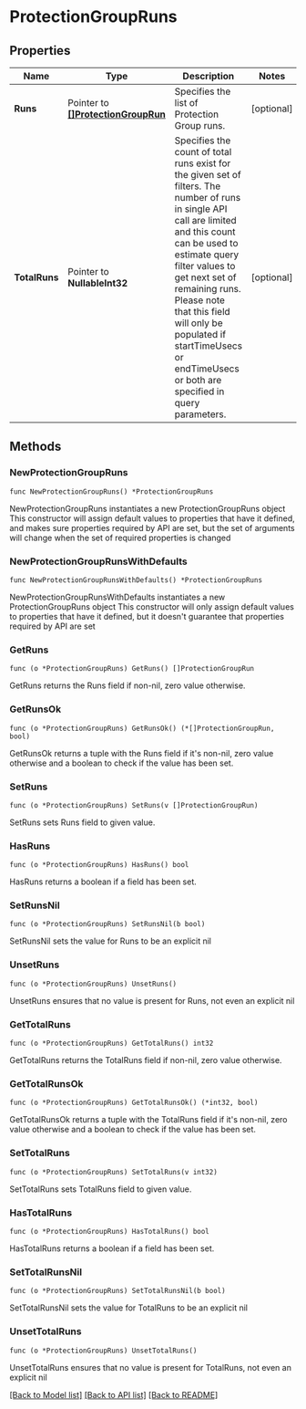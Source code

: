 # ProtectionGroupRuns

## Properties

Name | Type | Description | Notes
------------ | ------------- | ------------- | -------------
**Runs** | Pointer to [**[]ProtectionGroupRun**](ProtectionGroupRun.md) | Specifies the list of Protection Group runs. | [optional] 
**TotalRuns** | Pointer to **NullableInt32** | Specifies the count of total runs exist for the given set of filters. The number of runs in single API call are limited and this count can be used to estimate query filter values to get next set of remaining runs. Please note that this field will only be populated if startTimeUsecs or endTimeUsecs or both are specified in query parameters. | [optional] 

## Methods

### NewProtectionGroupRuns

`func NewProtectionGroupRuns() *ProtectionGroupRuns`

NewProtectionGroupRuns instantiates a new ProtectionGroupRuns object
This constructor will assign default values to properties that have it defined,
and makes sure properties required by API are set, but the set of arguments
will change when the set of required properties is changed

### NewProtectionGroupRunsWithDefaults

`func NewProtectionGroupRunsWithDefaults() *ProtectionGroupRuns`

NewProtectionGroupRunsWithDefaults instantiates a new ProtectionGroupRuns object
This constructor will only assign default values to properties that have it defined,
but it doesn't guarantee that properties required by API are set

### GetRuns

`func (o *ProtectionGroupRuns) GetRuns() []ProtectionGroupRun`

GetRuns returns the Runs field if non-nil, zero value otherwise.

### GetRunsOk

`func (o *ProtectionGroupRuns) GetRunsOk() (*[]ProtectionGroupRun, bool)`

GetRunsOk returns a tuple with the Runs field if it's non-nil, zero value otherwise
and a boolean to check if the value has been set.

### SetRuns

`func (o *ProtectionGroupRuns) SetRuns(v []ProtectionGroupRun)`

SetRuns sets Runs field to given value.

### HasRuns

`func (o *ProtectionGroupRuns) HasRuns() bool`

HasRuns returns a boolean if a field has been set.

### SetRunsNil

`func (o *ProtectionGroupRuns) SetRunsNil(b bool)`

 SetRunsNil sets the value for Runs to be an explicit nil

### UnsetRuns
`func (o *ProtectionGroupRuns) UnsetRuns()`

UnsetRuns ensures that no value is present for Runs, not even an explicit nil
### GetTotalRuns

`func (o *ProtectionGroupRuns) GetTotalRuns() int32`

GetTotalRuns returns the TotalRuns field if non-nil, zero value otherwise.

### GetTotalRunsOk

`func (o *ProtectionGroupRuns) GetTotalRunsOk() (*int32, bool)`

GetTotalRunsOk returns a tuple with the TotalRuns field if it's non-nil, zero value otherwise
and a boolean to check if the value has been set.

### SetTotalRuns

`func (o *ProtectionGroupRuns) SetTotalRuns(v int32)`

SetTotalRuns sets TotalRuns field to given value.

### HasTotalRuns

`func (o *ProtectionGroupRuns) HasTotalRuns() bool`

HasTotalRuns returns a boolean if a field has been set.

### SetTotalRunsNil

`func (o *ProtectionGroupRuns) SetTotalRunsNil(b bool)`

 SetTotalRunsNil sets the value for TotalRuns to be an explicit nil

### UnsetTotalRuns
`func (o *ProtectionGroupRuns) UnsetTotalRuns()`

UnsetTotalRuns ensures that no value is present for TotalRuns, not even an explicit nil

[[Back to Model list]](../README.md#documentation-for-models) [[Back to API list]](../README.md#documentation-for-api-endpoints) [[Back to README]](../README.md)


